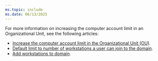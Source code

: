 ```yaml
---
ms.topic: include
ms.date: 06/13/2025
---
```


<!-- This file is shared by the following articles:

user-driven/hybrid-azure-ad-join-computer-account-limit.md
pre-provisioning/hybrid-azure-ad-join-computer-account-limit.md

Headings are driven by article context. -->

For more information on increasing the computer account limit in an Organizational Unit, see the following articles:

- [Increase the computer account limit in the Organizational Unit (OU)](../../windows-autopilot-hybrid.md#increase-the-computer-account-limit-in-the-organizational-unit).
- [Default limit to number of workstations a user can join to the domain](/troubleshoot/windows-server/identity/default-workstation-numbers-join-domain).
- [Add workstations to domain](/windows/security/threat-protection/security-policy-settings/add-workstations-to-domain).